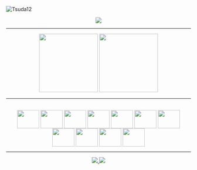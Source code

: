 <img src="https://komarev.com/ghpvc/?username=Tsuda12&label=Visitors&color=ff6600&style=flat-square" alt="Tsuda12" />

<p align="center">
  <a href="https://git.io/typing-svg">
    <img src="https://readme-typing-svg.herokuapp.com?font=Fira+Code&size=22&pause=500&background=FF000000&center=true&width=435&color=ff6600&lines=Hello+%F0%9F%91%8B%F0%9F%8F%BB;Welcome+to+my+profile+🔥;Enjoy+it+🧑‍💻">
  </a>
</p>

---

<div align="center">
  <img height="160em" src="https://github-readme-stats.vercel.app/api?username=Tsuda12&include_all_commits&show_icons=true&theme=codeSTACKr"/>
  <img height="160em" src="https://github-readme-stats.vercel.app/api/top-langs/?username=Tsuda12&layout=compact&langs_count=10&theme=codeSTACKr"/>
</div>

---

<div align="center"><br>
  <img align="center" height="50" width="60" src="https://cdn.jsdelivr.net/gh/devicons/devicon/icons/java/java-original-wordmark.svg" />
  <img align="center" height="50" width="60" src="https://cdn.jsdelivr.net/gh/devicons/devicon/icons/python/python-original.svg" />
  <img align="center" height="50" width="60" src="https://cdn.jsdelivr.net/gh/devicons/devicon/icons/django/django-plain.svg" />
  <img align="center" height="50" width="60" src="https://cdn.jsdelivr.net/gh/devicons/devicon/icons/html5/html5-original-wordmark.svg" />
  <img align="center" height="50" width="60" src="https://cdn.jsdelivr.net/gh/devicons/devicon/icons/css3/css3-original-wordmark.svg" />
  <img align="center" height="50" width="60" src="https://cdn.jsdelivr.net/gh/devicons/devicon/icons/tailwindcss/tailwindcss-plain.svg" />
  <img align="center" height="50" width="60" src="https://cdn.jsdelivr.net/gh/devicons/devicon/icons/javascript/javascript-original.svg" />
  <img align="center" height="50" width="60" src="https://cdn.jsdelivr.net/gh/devicons/devicon/icons/react/react-original-wordmark.svg" />
  <img  align="center" height="50" width="60" src="https://cdn.jsdelivr.net/gh/devicons/devicon/icons/mysql/mysql-original-wordmark.svg" />
  <img align="center" height="50" width="60" src="https://cdn.jsdelivr.net/gh/devicons/devicon/icons/photoshop/photoshop-line.svg" />
  <img align="center" height="50" width="60" src="https://cdn.jsdelivr.net/gh/devicons/devicon/icons/illustrator/illustrator-line.svg" />
</div>

---

<div align="center">
  <a href="https://br.linkedin.com/in/felipe-tsuda-b28a0b1a4?trk=people-guest_people_search-card" target="_blank"><img src="https://img.shields.io/badge/LinkedIn-0077B5?style=for-the-badge&logo=linkedin&logoColor=white" target="_blank">
</a> 
  <a href="https://www.youtube.com/channel/UCES1cC5aiNI_haaBbW-orbw" target="_blank"><img src="https://img.shields.io/badge/YouTube-FF0000?style=for-the-badge&logo=youtube&logoColor=white" target="_blank"></a> 
</div>
